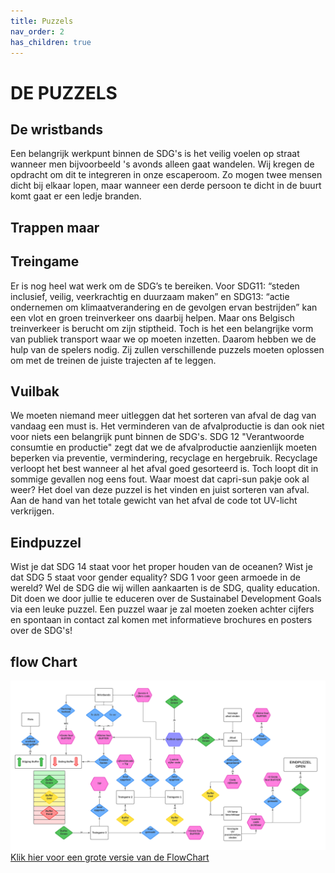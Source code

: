 ```yaml
---
title: Puzzels
nav_order: 2
has_children: true
---
```

# DE PUZZELS

## De wristbands
Een belangrijk werkpunt binnen de SDG's is het veilig voelen op straat wanneer men bijvoorbeeld 's avonds alleen gaat wandelen. Wij kregen de opdracht om dit te integreren in onze escaperoom. Zo mogen twee mensen dicht bij elkaar lopen, maar wanneer een derde persoon te dicht in de buurt komt gaat er een ledje branden.

## Trappen maar


## Treingame
Er is nog heel wat werk om de SDG’s te bereiken. Voor SDG11: “steden inclusief, veilig, veerkrachtig en duurzaam maken” en SDG13: “actie ondernemen om klimaatverandering en de gevolgen ervan bestrijden” kan een vlot en groen treinverkeer ons daarbij helpen. Maar ons Belgisch treinverkeer is berucht om zijn stiptheid. Toch is het een belangrijke vorm van publiek transport waar we op moeten inzetten. Daarom hebben we de hulp van de spelers nodig. Zij zullen verschillende puzzels moeten oplossen om met de treinen de juiste trajecten af te leggen.

## Vuilbak
We moeten niemand meer uitleggen dat het sorteren van afval de dag van vandaag een must is. Het verminderen van de afvalproductie is dan ook niet voor niets een belangrijk punt binnen de SDG's. SDG 12 "Verantwoorde consumtie en productie" zegt dat we de afvalproductie aanzienlijk moeten beperken via preventie, vermindering, recyclage en hergebruik. Recyclage verloopt het best wanneer al het afval goed gesorteerd is. 
Toch loopt dit in sommige gevallen nog eens fout. Waar moest dat capri-sun pakje ook al weer? Het doel van deze puzzel is het vinden en juist sorteren van afval. Aan de hand van het totale gewicht van het afval de code tot UV-licht verkrijgen.


## Eindpuzzel

Wist je dat SDG 14 staat voor het proper houden van de oceanen? Wist je dat SDG 5 staat voor gender equality? SDG 1 voor geen armoede in de wereld? Wel de SDG die wij willen aankaarten is de SDG, quality education. Dit doen we door jullie te educeren over de Sustainabel Development Goals via een leuke puzzel. Een puzzel waar je zal moeten zoeken achter cijfers en spontaan in contact zal komen met informatieve brochures en posters over de SDG's!

## flow Chart

![](Plan-It-B-flowchart.png)
[Klik hier voor een grote versie van de FlowChart](https://github.com/PLAN-IT-B/PLAN-IT-B-general/blob/main/Plan-It-B-flowchart.png?raw=true)